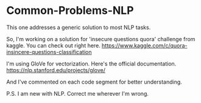 # Common-Problems-NLP
This one addresses a generic solution to most NLP tasks.

So, I'm working on a solution for 'insecure questions quora' challenge from kaggle. You can check out right here.
https://www.kaggle.com/c/quora-insincere-questions-classification

I'm using GloVe for vectorization. Here's the official documentation.
https://nlp.stanford.edu/projects/glove/

And I've commented on each code segment for better understanding.


P.S. I am new with NLP. Correct me wherever I'm wrong.
